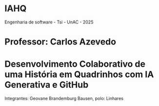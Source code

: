 # IAHQ
Engenharia de software - Tsi - UnAC - 2025 
# Professor: Carlos Azevedo
# Desenvolvimento Colaborativo de uma História em Quadrinhos com IA Generativa e GitHub
Integrantes:
Geovane Brandemburg Bausen, polo: Linhares
